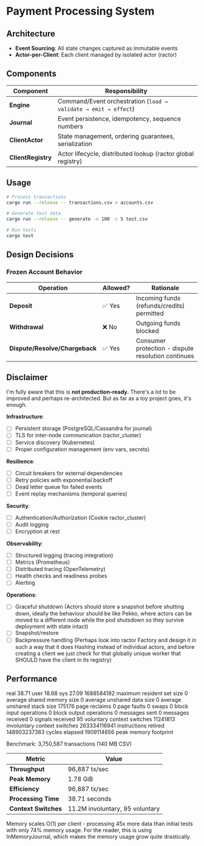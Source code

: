 # Payment Processing System

## Architecture

- **Event Sourcing**: All state changes captured as immutable events
- **Actor-per-Client**: Each client managed by isolated actor (ractor)

## Components

| Component | Responsibility |
|-----------|---------------|
| **Engine** | Command/Event orchestration (`load → validate → emit → effect`) |
| **Journal** | Event persistence, idempotency, sequence numbers |
| **ClientActor** | State management, ordering guarantees, serialization |
| **ClientRegistry** | Actor lifecycle, distributed lookup (ractor global registry) |

## Usage

```bash
# Process transactions
cargo run --release -- transactions.csv > accounts.csv

# Generate test data
cargo run --release -- generate -n 100 -c 5 test.csv

# Run tests
cargo test
```

## Design Decisions

### Frozen Account Behavior

| Operation | Allowed? | Rationale |
|-----------|----------|-----------|
| **Deposit** | ✅ Yes | Incoming funds (refunds/credits) permitted |
| **Withdrawal** | ❌ No | Outgoing funds blocked |
| **Dispute/Resolve/Chargeback** | ✅ Yes | Consumer protection - dispute resolution continues |

## Disclaimer

I'm fully aware that this is **not production-ready.** There's a lot to be improved and perhaps re-architected. But as far as a toy project goes, it's enough.

**Infrastructure**:
- [ ] Persistent storage (PostgreSQL/Cassandra for journal)
- [ ] TLS for inter-node communication (ractor_cluster)
- [ ] Service discovery (Kubernetes)
- [ ] Proper configuration management (env vars, secrets)

**Resilience**:
- [ ] Circuit breakers for external dependencies
- [ ] Retry policies with exponential backoff
- [ ] Dead letter queue for failed events
- [ ] Event replay mechanisms (temporal queries)

**Security**:
- [ ] Authentication/Authorization (Cookie ractor_cluster)
- [ ] Audit logging
- [ ] Encryption at rest

**Observability**:
- [ ] Structured logging (tracing integration)
- [ ] Metrics (Prometheus)
- [ ] Distributed tracing (OpenTelemetry)
- [ ] Health checks and readiness probes
- [ ] Alerting

**Operations**:
- [ ] Graceful shutdown (Actors should store a snapshot before shutting down, ideally the behaviour should be like Pekko, where actors can be moved to a different node while the pod shutsdown so they survive deployment with state intact)
- [ ] Snapshot/restore
- [ ] Backpressure handling (Perhaps look into ractor Factory and design it in such a way that it does Hashing instead of individual actors, and before creating a client we just check for that globally unique worker that SHOULD have the client in its registry)

## Performance

real 38.71
user 18.68
sys 27.09
          1688584192  maximum resident set size
                   0  average shared memory size
                   0  average unshared data size
                   0  average unshared stack size
              175176  page reclaims
                   0  page faults
                   0  swaps
                   0  block input operations
                   0  block output operations
                   0  messages sent
                   0  messages received
                   0  signals received
                  95  voluntary context switches
            11241813  involuntary context switches
        263334116941  instructions retired
        148903237383  cycles elapsed
          1909114656  peak memory footprint

Benchmark: 3,750,587 transactions (140 MB CSV)

| Metric | Value |
|--------|-------|
| **Throughput** | 96,887 tx/sec |
| **Peak Memory** | 1.78 GiB |
| **Efficiency** | 96,887 tx/sec |
| **Processing Time** | 38.71 seconds |
| **Context Switches** | 11.2M involuntary, 95 voluntary |

Memory scales O(1) per client - processing 45x more data than initial tests with only 74% memory usage. For the reader,
this is using InMemoryJournal, which makes the memory usage grow quite drastically.